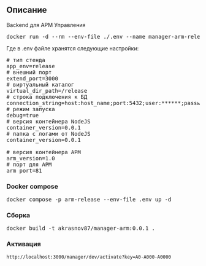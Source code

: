 ## Описание

Backend для АРМ Управления

<pre>
docker run -d --rm --env-file ./.env --name manager-arm-release -p 3000:3000 akrasnov87/manager-arm:0.0.1
</pre>

Где в .env файле хранятся следующие настройки:
<pre>
# тип стенда
app_env=release
# внешний порт
extend_port=3000
# виртуальный каталог
virtual_dir_path=/release
# строка подключения к БД
connection_string=host:host_name;port:5432;user:******;password:********;database:manager-release-db
# режим запуска
debug=true
# версия контейнера NodeJS
container_version=0.0.1
# папка с логами от NodeJS
container_version=0.0.1

# версия контейнера АРМ
arm_version=1.0
# порт для АРМ
arm_port=81
</pre>

### Docker compose

<pre>
docker compose -p arm-release --env-file .env up -d
</pre>

### Сборка

<pre>
docker build -t akrasnov87/manager-arm:0.0.1 .
</pre>

### Активация
```
http://localhost:3000/manager/dev/activate?key=A0-A000-A0000
```